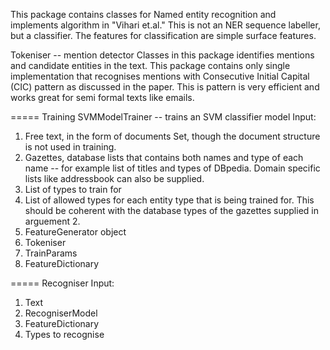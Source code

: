 This package contains classes for Named entity recognition and implements algorithm in "Vihari et.al."
This is not an NER sequence labeller, but a classifier. The features for classification are simple surface features.

Tokeniser -- mention detector
Classes in this package identifies mentions and candidate entities in the text.
This package contains only single implementation that recognises mentions with Consecutive Initial Capital (CIC) pattern as discussed in the paper. This is pattern is very efficient and works great for semi formal texts like emails.

=====
Training
SVMModelTrainer -- trains an SVM classifier model
Input: 
1. Free text, in the form of documents Set<String>, though the document structure is not used in training.
2. Gazettes, database lists that contains both names and type of each name -- for example list of titles and types of DBpedia. Domain specific lists like addressbook can also be supplied.
3. List of types to train for
4. List of allowed types for each entity type that is being trained for. This should be coherent with the database types of the gazettes supplied in arguement 2.
5. FeatureGenerator object
6. Tokeniser
7. TrainParams
8. FeatureDictionary

=====
Recogniser
Input: 
1. Text
2. RecogniserModel
3. FeatureDictionary
4. Types to recognise